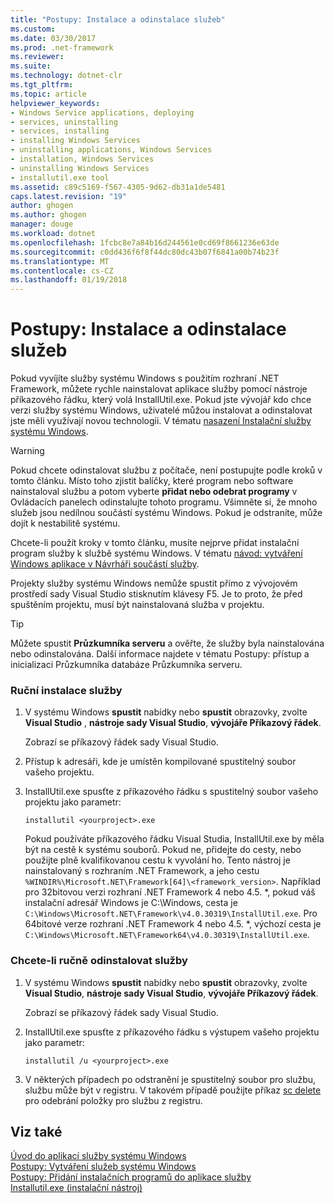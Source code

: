 ```yaml
---
title: "Postupy: Instalace a odinstalace služeb"
ms.custom: 
ms.date: 03/30/2017
ms.prod: .net-framework
ms.reviewer: 
ms.suite: 
ms.technology: dotnet-clr
ms.tgt_pltfrm: 
ms.topic: article
helpviewer_keywords:
- Windows Service applications, deploying
- services, uninstalling
- services, installing
- installing Windows Services
- uninstalling applications, Windows Services
- installation, Windows Services
- uninstalling Windows Services
- installutil.exe tool
ms.assetid: c89c5169-f567-4305-9d62-db31a1de5481
caps.latest.revision: "19"
author: ghogen
ms.author: ghogen
manager: douge
ms.workload: dotnet
ms.openlocfilehash: 1fcbc8e7a84b16d244561e0cd69f8661236e63de
ms.sourcegitcommit: c0dd436f6f8f44dc80dc43b07f6841a00b74b23f
ms.translationtype: MT
ms.contentlocale: cs-CZ
ms.lasthandoff: 01/19/2018
---
```

# <a name="how-to-install-and-uninstall-services"></a>Postupy: Instalace a odinstalace služeb
Pokud vyvíjíte služby systému Windows s použitím rozhraní .NET Framework, můžete rychle nainstalovat aplikace služby pomocí nástroje příkazového řádku, který volá InstallUtil.exe. Pokud jste vývojář kdo chce verzi služby systému Windows, uživatelé můžou instalovat a odinstalovat jste měli využívají novou technologii. V tématu [nasazení Instalační služby systému Windows](http://msdn.microsoft.com/library/121be21b-b916-43e2-8f10-8b080516d2a0).  
  
> [!WARNING]
>  Pokud chcete odinstalovat službu z počítače, není postupujte podle kroků v tomto článku. Místo toho zjistit balíčky, které program nebo software nainstaloval službu a potom vyberte **přidat nebo odebrat programy** v Ovládacích panelech odinstalujte tohoto programu. Všimněte si, že mnoho služeb jsou nedílnou součástí systému Windows. Pokud je odstraníte, může dojít k nestabilitě systému.  
  
 Chcete-li použít kroky v tomto článku, musíte nejprve přidat instalační program služby k službě systému Windows. V tématu [návod: vytváření Windows aplikace v Návrháři součástí služby](../../../docs/framework/windows-services/walkthrough-creating-a-windows-service-application-in-the-component-designer.md).  
  
 Projekty služby systému Windows nemůže spustit přímo z vývojovém prostředí sady Visual Studio stisknutím klávesy F5. Je to proto, že před spuštěním projektu, musí být nainstalovaná služba v projektu.  
  
> [!TIP]
>  Můžete spustit **Průzkumníka serveru** a ověřte, že služby byla nainstalována nebo odinstalována. Další informace najdete v tématu Postupy: přístup a inicializaci Průzkumníka databáze Průzkumníka serveru.  
  
### <a name="to-install-your-service-manually"></a>Ruční instalace služby  
  
1.  V systému Windows **spustit** nabídky nebo **spustit** obrazovky, zvolte **Visual Studio** , **nástroje sady Visual Studio**, **vývojáře Příkazový řádek**.  
  
     Zobrazí se příkazový řádek sady Visual Studio.  
  
2.  Přístup k adresáři, kde je umístěn kompilované spustitelný soubor vašeho projektu.  
  
3.  InstallUtil.exe spusťte z příkazového řádku s spustitelný soubor vašeho projektu jako parametr:  
  
    ```  
    installutil <yourproject>.exe  
    ```  
  
     Pokud používáte příkazového řádku Visual Studia, InstallUtil.exe by měla být na cestě k systému souborů. Pokud ne, přidejte do cesty, nebo použijte plně kvalifikovanou cestu k vyvolání ho. Tento nástroj je nainstalovaný s rozhraním .NET Framework, a jeho cestu `%WINDIR%\Microsoft.NET\Framework[64]\<framework_version>`. Například pro 32bitovou verzi rozhraní .NET Framework 4 nebo 4.5. *, pokud váš instalační adresář Windows je C:\Windows, cesta je `C:\Windows\Microsoft.NET\Framework\v4.0.30319\InstallUtil.exe`. Pro 64bitové verze rozhraní .NET Framework 4 nebo 4.5. \*, výchozí cesta je `C:\Windows\Microsoft.NET\Framework64\v4.0.30319\InstallUtil.exe`.  
  
### <a name="to-uninstall-your-service-manually"></a>Chcete-li ručně odinstalovat služby  
  
1.  V systému Windows **spustit** nabídky nebo **spustit** obrazovky, zvolte **Visual Studio**, **nástroje sady Visual Studio**, **vývojáře Příkazový řádek**.  
  
     Zobrazí se příkazový řádek sady Visual Studio.  
  
2.  InstallUtil.exe spusťte z příkazového řádku s výstupem vašeho projektu jako parametr:  
  
    ```  
    installutil /u <yourproject>.exe  
    ```  
  
3.  V některých případech po odstranění je spustitelný soubor pro službu, službu může být v registru. V takovém případě použijte příkaz [sc delete](http://technet.microsoft.com/library/cc742045.aspx) pro odebrání položky pro službu z registru.  
  
## <a name="see-also"></a>Viz také  
 [Úvod do aplikací služby systému Windows](../../../docs/framework/windows-services/introduction-to-windows-service-applications.md)  
 [Postupy: Vytváření služeb systému Windows](../../../docs/framework/windows-services/how-to-create-windows-services.md)  
 [Postupy: Přidání instalačních programů do aplikace služby](../../../docs/framework/windows-services/how-to-add-installers-to-your-service-application.md)  
 [Installutil.exe (instalační nástroj)](../../../docs/framework/tools/installutil-exe-installer-tool.md)
